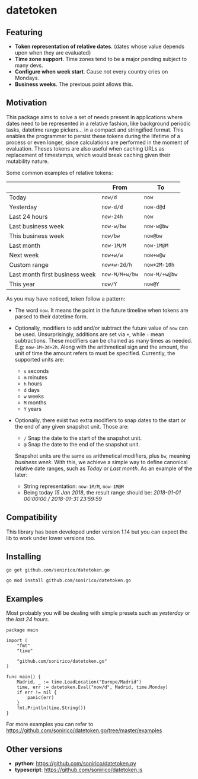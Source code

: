 # datetoken

## Featuring

- **Token representation of relative dates**. (dates whose value depends upon when they are evaluated)
- **Time zone support**. Time zones tend to be a major pending subject to many devs.
- **Configure when week start**. Cause not every country cries on Mondays.
- **Business weeks**. The previous point allows this.

## Motivation

This package aims to solve a set of needs present in applications where
dates need to be represented in a relative fashion, like background periodic
tasks, datetime range pickers... in a compact and stringified format. This
enables the programmer to persist these tokens during the lifetime of a
process or even longer, since calculations are performed in the moment of
evaluation. Theses tokens are also useful when caching URLs as replacement
of timestamps, which would break caching given their mutability nature.

Some common examples of relative tokens:

|                                | From           | To            |
|--------------------------------|----------------|---------------|
| Today                          | `now/d`        | `now`         |
| Yesterday                      | `now-d/d`      | `now-d@d`     |
| Last 24 hours                  | `now-24h`      | `now`         |
| Last business week             | `now-w/bw`     | `now-w@bw`    |
| This business week             | `now/bw`       | `now@bw`      |
| Last month                     | `now-1M/M`     | `now-1M@M`    |
| Next week                      | `now+w/w`      | `now+w@w`     |
| Custom range                   | `now+w-2d/h`   | `now+2M-10h`  |
| Last month first business week | `now-M/M+w/bw` | `now-M/+w@bw` |
| This year                      | `now/Y`        | `now@Y`       |


As you may have noticed, token follow a pattern:

- The word `now`. It means the point in the future timeline when tokens are
  parsed to their datetime form.
- Optionally, modifiers to add and/or subtract the future value of `now` can
  be used. Unsurprisingly, additions are set via `+`, while `-` mean
  subtractions. These modifiers can be chained as many times as needed.
  E.g: `now-1M+3d+2h`. Along with the arithmetical sign and the amount, the
  unit of time the amount refers to must be specified. Currently, the supported
  units are:
  - `s` seconds
  - `m` minutes
  - `h` hours
  - `d` days
  - `w` weeks
  - `M` months
  - `Y` years
- Optionally, there exist two extra modifiers to snap dates to the start or the
  end of any given snapshot unit. Those are:
  - `/` Snap the date to the start of the snapshot unit.
  - `@` Snap the date to the end of the snapshot unit.

  Snapshot units are the same as arithmetical modifiers, plus `bw`, meaning
  _business week_. With this, we achieve a simple way to define canonical
  relative date ranges, such as _Today_ or _Last month_. As an example of
  the later:

  - String representation: `now-1M/M`, `now-1M@M`
  - Being today _15 Jan 2018_, the result range should be:
    _2018-01-01 00:00:00 / 2018-01-31 23:59:59_

## Compatibility

This library has been developed under version 1.14 but you can expect the lib
to work under lower versions too.

## Installing

```shell
go get github.com/sonirico/datetoken.go

go mod install github.com/sonirico/datetoken.go
```

## Examples

Most probably you will be dealing with simple presets such as _yesterday_ or
the _last 24 hours_.

```golang
package main

import (
    "fmt"
    "time"

    "github.com/sonirico/datetoken.go"
)

func main() {
    Madrid, _ := time.LoadLocation("Europe/Madrid")
    time, err := datetoken.Eval("now/d", Madrid, time.Monday)
    if err != nil {
        panic(err)
    }
    fmt.Println(time.String())
}
```

For more examples you can refer to https://github.com/sonirico/datetoken.go/tree/master/examples

## Other versions

  - **python**: https://github.com/sonirico/datetoken.py
  - **typescript**: https://github.com/sonirico/datetoken.js


